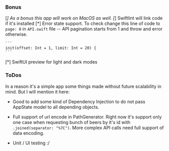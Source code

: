 ### Bonus

[*] As a bonus this app will work on MacOS as well.
[*] Swiftlint will link code if it's installed
[*] Error state support. To check change this line of code to `page: 0` in `API.swift` file -- API pagination
    starts from 1 and throw and error otherwise.

    ```
    init(offset: Int = 1, limit: Int = 20) {
    ```
[*] SwiftUI preview for light and dark modes



### ToDos

In a reason it's a simple app some things made without future scalability in mind. But I will mention it here:

- Good to add some kind of Dependency Injection to do not pass AppState model to all depending objects.

- Full support of url encode in PathGenerator. Right now it's support only one case when requesting bunch of beers by
    it's id with `.joined(separator: "%7C")`. More complex API calls need full support of data encoding.

- Unit / UI testing :/
